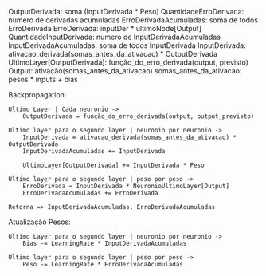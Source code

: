 OutputDerivada:  soma (InputDerivada * Peso)
QuantidadeErroDerivada: numero de derivadas acumuladas
ErroDerivadaAcumuladas: soma de todos ErroDerivada
ErroDerivada: inputDer * ultimoNode[Output]
QuantidadeInputDerivada: numero de InputDerivadaAcumuladas
InputDerivadaAcumuladas: soma de todos InputDerivada
InputDerivada: ativacao_derivada(somas_antes_da_ativacao) * OutputDerivada
UltimoLayer[OutputDerivada]: função_do_erro_derivada(output, previsto)
Output: ativação(somas_antes_da_ativacao)
somas_antes_da_ativacao: pesos * inputs + bias


Backpropagation: 

    Ultimo Layer | Cada neuronio ->
        OutputDerivada = função_do_erro_derivada(output, output_previsto)

    Ultimo layer para o segundo layer | neuronio por neuronio -> 
        InputDerivada = ativacao_derivada(somas_antes_da_ativacao) * OutputDerivada
        InputDerivadaAcumuladas += InputDerivada

        UltimoLayer[OutputDerivada] += InputDerivada * Peso

    Ultimo layer para o segundo layer | peso por peso -> 
        ErroDerivada = InputDerivada * NeuronioUltimoLayer[Output]
        ErroDerivadaAcumuladas += ErroDerivada

    Retorna => InputDerivadaAcumuladas, ErroDerivadaAcumuladas

Atualização Pesos:

    Ultimo Layer para o segundo layer | neuronio por neuronio ->
        Bias -= LearningRate * InputDerivadaAcumuladas

    Ultimo layer para o segundo layer | peso por peso -> 
        Peso -= LearningRate * ErroDerivadaAcumuladas
